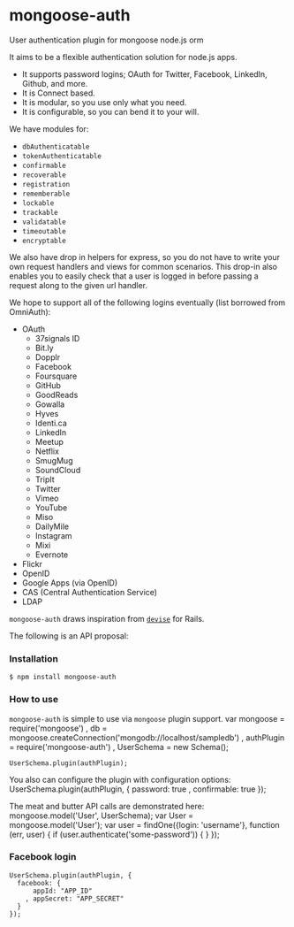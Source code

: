 mongoose-auth
=============

User authentication plugin for mongoose node.js orm

It aims to be a flexible authentication solution for node.js apps.

- It supports password logins; OAuth for Twitter, Facebook, LinkedIn, Github, and more.
- It is Connect based.
- It is modular, so you use only what you need.
- It is configurable, so you can bend it to your will.

We have modules for:

- `dbAuthenticatable`
- `tokenAuthenticatable`
- `confirmable`
- `recoverable`
- `registration`
- `rememberable`
- `lockable`
- `trackable`
- `validatable`
- `timeoutable`
- `encryptable`

We also have drop in helpers for express, so you do not have to write your
own request handlers and views for common scenarios. This drop-in also
enables you to easily check that a user is logged in before passing a
request along to the given url handler.

We hope to support all of the following logins eventually (list borrowed from OmniAuth):

- OAuth
  - 37signals ID
  - Bit.ly
  - Dopplr
  - Facebook
  - Foursquare
  - GitHub
  - GoodReads
  - Gowalla
  - Hyves
  - Identi.ca
  - LinkedIn
  - Meetup
  - Netflix
  - SmugMug
  - SoundCloud
  - TripIt
  - Twitter
  - Vimeo
  - YouTube
  - Miso
  - DailyMile
  - Instagram
  - Mixi
  - Evernote
- Flickr
- OpenID
- Google Apps (via OpenID)
- CAS (Central Authentication Service)
- LDAP

`mongoose-auth` draws inspiration from [`devise`](https://github.com/plataformatec/devise) for Rails.

The following is an API proposal:

### Installation
    $ npm install mongoose-auth

### How to use
`mongoose-auth` is simple to use via `mongoose` plugin support.
    var mongoose = require('mongoose')
      , db = mongoose.createConnection('mongodb://localhost/sampledb')
      , authPlugin = require('mongoose-auth')
      , UserSchema = new Schema();
    
    UserSchema.plugin(authPlugin);

You also can configure the plugin with configuration options:
    UserSchema.plugin(authPlugin, {
        password: true
      , confirmable: true
    });

The meat and butter API calls are demonstrated here:
    mongoose.model('User', UserSchema);
    var User = mongoose.model('User');
    var user = findOne({login: 'username'}, function (err, user) {
      if (user.authenticate('some-password')) {
      }
    });

### Facebook login
    UserSchema.plugin(authPlugin, {
      facebook: {
          appId: "APP_ID"
        , appSecret: "APP_SECRET"
      }
    });
